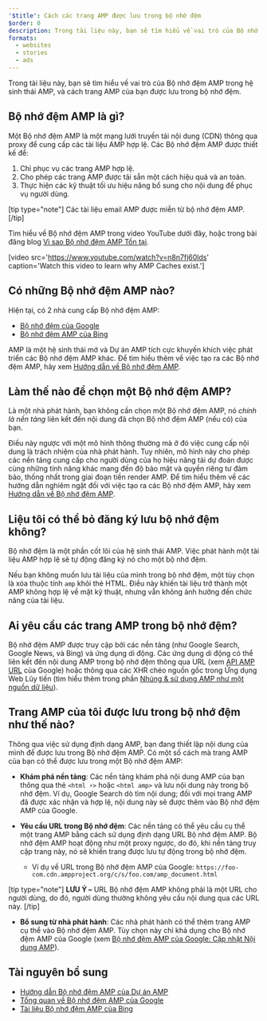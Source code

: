 ```yaml
---
'$title': Cách các trang AMP được lưu trong bộ nhớ đệm
$order: 0
description: Trong tài liệu này, bạn sẽ tìm hiểu về vai trò của Bộ nhớ đệm AMP trong hệ sinh thái AMP, và cách trang AMP của bạn được lưu trong bộ nhớ đệm.
formats:
  - websites
  - stories
  - ads
---
```


Trong tài liệu này, bạn sẽ tìm hiểu về vai trò của Bộ nhớ đệm AMP trong hệ sinh thái AMP, và cách trang AMP của bạn được lưu trong bộ nhớ đệm.

## Bộ nhớ đệm AMP là gì?

Một Bộ nhớ đệm AMP là một mạng lưới truyền tải nội dung (CDN) thông qua proxy để cung cấp các tài liệu AMP hợp lệ. Các Bộ nhớ đệm AMP được thiết kế để:

1. Chỉ phục vụ các trang AMP hợp lệ.
2. Cho phép các trang AMP được tải sẵn một cách hiệu quả và an toàn.
3. Thực hiện các kỹ thuật tối ưu hiệu năng bổ sung cho nội dung để phục vụ người dùng.

[tip type="note"] Các tài liệu email AMP được miễn từ bộ nhớ đệm AMP. [/tip]

Tìm hiểu về Bộ nhớ đệm AMP trong video YouTube dưới đây, hoặc trong bài đăng blog [Vì sao Bộ nhớ đệm AMP Tồn tại](https://medium.com/@pbakaus/why-amp-caches-exist-cd7938da2456).

[video src='https://www.youtube.com/watch?v=n8n7fj60lds' caption='Watch this video to learn why AMP Caches exist.']

## Có những Bộ nhớ đệm AMP nào?

Hiện tại, có 2 nhà cung cấp Bộ nhớ đệm AMP:

- [Bộ nhớ đệm của Google](https://developers.google.com/amp/cache/)
- [Bộ nhớ đệm AMP của Bing](https://www.bing.com/webmaster/help/bing-amp-cache-bc1c884c)

AMP là một hệ sinh thái mở và Dự án AMP tích cực khuyến khích việc phát triển các Bộ nhớ đệm AMP khác. Để tìm hiểu thêm về việc tạo ra các Bộ nhớ đệm AMP, hãy xem [Hướng dẫn về Bộ nhớ đệm AMP](https://github.com/ampproject/amphtml/blob/main/docs/spec/amp-cache-guidelines.md).

## Làm thế nào để chọn một Bộ nhớ đệm AMP?

Là một nhà phát hành, bạn không cần chọn một Bộ nhớ đệm AMP, nó _chính là nền tảng_ liên kết đến nội dung đã chọn Bộ nhớ đệm AMP (nếu có) của bạn.

Điều này ngược với một mô hình thông thường mà ở đó việc cung cấp nội dung là trách nhiệm của nhà phát hành. Tuy nhiên, mô hình này cho phép các nền tảng cung cấp cho người dùng của họ hiệu năng tải dự đoán được cùng những tính năng khác mang đến độ bảo mật và quyền riêng tư đảm bảo, thống nhất trong giai đoạn tiền render AMP. Để tìm hiểu thêm về các hướng dẫn nghiêm ngặt đối với việc tạo ra các Bộ nhớ đệm AMP, hãy xem [Hướng dẫn về Bộ nhớ đệm AMP](https://github.com/ampproject/amphtml/blob/main/docs/spec/amp-cache-guidelines.md).

## Liệu tôi có thể bỏ đăng ký lưu bộ nhớ đệm không?

Bộ nhớ đệm là một phần cốt lõi của hệ sinh thái AMP. Việc phát hành một tài liệu AMP hợp lệ sẽ tự động đăng ký nó cho một bộ nhớ đệm.

Nếu bạn không muốn lưu tài liệu của mình trong bộ nhớ đệm, một tùy chọn là xóa thuộc tính `amp` khỏi thẻ HTML. Điều này khiến tài liệu trở thành một AMP không hợp lệ về mặt kỹ thuật, nhưng vẫn không ảnh hưởng đến chức năng của tài liệu.

## Ai yêu cầu các trang AMP trong bộ nhớ đệm?

Bộ nhớ đệm AMP được truy cập bởi các nền tảng (như Google Search, Google News, và Bing) và ứng dụng di động. Các ứng dụng di động có thể liên kết đến nội dung AMP trong bộ nhớ đệm thông qua URL (xem [API AMP URL](https://developers.google.com/amp/cache/use-amp-url) của Google) hoặc thông qua các XHR chéo nguồn gốc trong Ứng dụng Web Lũy tiến (tìm hiểu thêm trong phần [Nhúng & sử dụng AMP như một nguồn dữ liệu](../../../../documentation/guides-and-tutorials/integrate/amp-in-pwa.md)).

<amp-img src="/static/img/docs/platforms_accessing_cache.png" width="1054" height="356" layout="responsive" alt="platforms and mobile apps access cached AMP pages"></amp-img>

## Trang AMP của tôi được lưu trong bộ nhớ đệm như thế nào?

Thông qua việc sử dụng định dạng AMP, bạn đang thiết lập nội dung của mình để được lưu trong Bộ nhớ đệm AMP. Có một số cách mà trang AMP của bạn có thể được lưu trong một Bộ nhớ đệm AMP:

- **Khám phá nền tảng**: Các nền tảng khám phá nội dung AMP của bạn thông qua thẻ `<html ⚡>` hoặc `<html amp>` và lưu nội dung này trong bộ nhớ đệm. Ví dụ, Google Search dò tìm nội dung; đối với mọi trang AMP đã được xác nhận và hợp lệ, nội dung này sẽ được thêm vào Bộ nhớ đệm AMP của Google.

- **Yêu cầu URL trong Bộ nhớ đệm**: Các nền tảng có thể yêu cầu cụ thể một trang AMP bằng cách sử dụng định dạng URL Bộ nhớ đệm AMP. Bộ nhớ đệm AMP hoạt động như một proxy ngược, do đó, khi nền tảng truy cập trang này, nó sẽ khiến trang được lưu tự động trong bộ nhớ đệm.

  - Ví dụ về URL trong Bộ nhớ đệm AMP của Google: `https://foo-com.cdn.ampproject.org/c/s/foo.com/amp_document.html`

[tip type="note"] **LƯU Ý –** URL Bộ nhớ đệm AMP không phải là một URL cho người dùng, do đó, người dùng thường không yêu cầu nội dung qua các URL này. [/tip]

- **Bổ sung từ nhà phát hành**: Các nhà phát hành có thể thêm trang AMP cụ thể vào Bộ nhớ đệm AMP. Tùy chọn này chỉ khả dụng cho Bộ nhớ đệm AMP của Google (xem [Bộ nhớ đệm AMP của Google: Cập nhật Nội dung AMP](https://developers.google.com/amp/cache/update-cache)).

## Tài nguyên bổ sung

- [Hướng dẫn Bộ nhớ đệm AMP của Dự án AMP](https://github.com/ampproject/amphtml/blob/main/docs/spec/amp-cache-guidelines.md)
- [Tổng quan về Bộ nhớ đệm AMP của Google](https://developers.google.com/amp/cache/overview)
- [Tài liệu Bộ nhớ đệm AMP của Bing](https://www.bing.com/webmaster/help/bing-amp-cache-bc1c884c)
